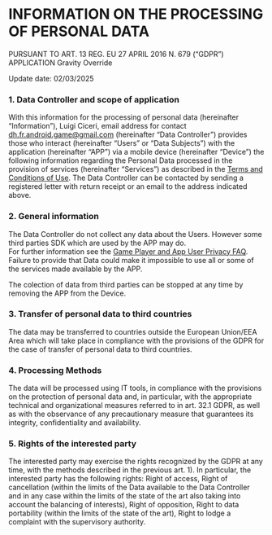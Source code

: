 # INFORMATION ON THE PROCESSING OF PERSONAL DATA
PURSUANT TO ART. 13 REG. EU 27 APRIL 2016 N. 679 (“GDPR”)
APPLICATION Gravity Override

Update date: 02/03/2025

### 1. Data Controller and scope of application

With this information for the processing of personal data (hereinafter “Information”), Luigi Ciceri, email address for contact dh.fr.android.game@gmail.com (hereinafter “Data Controller”) provides those who interact (hereinafter “Users” or “Data Subjects”) with the application (hereinafter “APP”) via a mobile device (hereinafter “Device”) the following information regarding the Personal Data processed in the provision of services (hereinafter “Services”) as described in the [Terms and Conditions of Use](https://github.com/Gallinator/gravity-override-legal/blob/main/README.md). The Data Controller can be contacted by sending a registered letter with return receipt or an email to the address indicated above.

### 2. General information
The Data Controller do not collect any data about the Users. However some third parties SDK which are used by the APP may do.<br> For further information see the [Game Player and App User Privacy FAQ](https://unity.com/legal/game-player-and-app-user-privacy-faq).<br>
Failure to provide that Data could make it impossible to use all or some of the services made available by the APP.

The colection of data from third parties can be stopped at any time by removing the APP from the Device.

### 3. Transfer of personal data to third countries
The data may be transferred to countries outside the European Union/EEA Area which will take place in compliance with the provisions of the GDPR for the case of transfer of personal data to third countries.

### 4. Processing Methods
The data will be processed using IT tools, in compliance with the provisions on the protection of personal data and, in particular, with the appropriate technical and organizational measures referred to in art. 32.1 GDPR, as well as with the observance of any precautionary measure that guarantees its integrity, confidentiality and availability.

### 5. Rights of the interested party
The interested party may exercise the rights recognized by the GDPR at any time, with the methods described in the previous art. 1). In particular, the interested party has the following rights: Right of access, Right of cancellation (within the limits of the Data available to the Data Controller and in any case within the limits of the state of the art also taking into account the balancing of interests), Right of opposition, Right to data portability (within the limits of the state of the art), Right to lodge a complaint with the supervisory authority.
